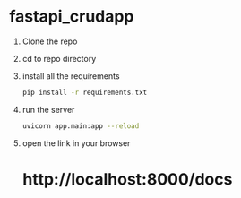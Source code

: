# fastapi_crudapp

1. Clone the repo
2. cd to repo directory

3. install all the requirements

   ```bash
   pip install -r requirements.txt
   ```

4. run the server

   ```bash
   uvicorn app.main:app --reload
   ```

5. open the link in your browser
   # http://localhost:8000/docs
